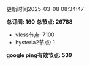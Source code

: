 更新时间2025-03-08 08:34:47

**总订阅: 160**
**总节点: 26788**
- vless节点: 7100
- hysteria2节点: 1

**google ping有效节点: 539**
